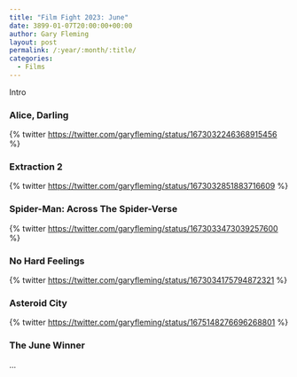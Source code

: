 ```yaml
---
title: "Film Fight 2023: June"
date: 3899-01-07T20:00:00+00:00
author: Gary Fleming
layout: post
permalink: /:year/:month/:title/
categories:
  - Films
---
```


Intro

### Alice, Darling

{% twitter https://twitter.com/garyfleming/status/1673032246368915456 %}

### Extraction 2

{% twitter https://twitter.com/garyfleming/status/1673032851883716609 %}

### Spider-Man: Across The Spider-Verse

{% twitter https://twitter.com/garyfleming/status/1673033473039257600 %}

### No Hard Feelings

{% twitter https://twitter.com/garyfleming/status/1673034175794872321 %}

### Asteroid City

{% twitter https://twitter.com/garyfleming/status/1675148276696268801 %}


### The June Winner

...

